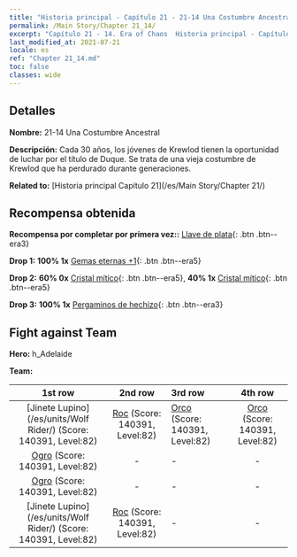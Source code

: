 ```yaml
---
title: "Historia principal - Capítulo 21 - 21-14 Una Costumbre Ancestral"
permalink: /Main Story/Chapter 21_14/
excerpt: "Capítulo 21 - 14. Era of Chaos  Historia principal - Capítulo 21_14. 21-14 Una Costumbre Ancestral"
last_modified_at: 2021-07-21
locale: es
ref: "Chapter 21_14.md"
toc: false
classes: wide
---
```


## Detalles

 **Nombre:** 21-14 Una Costumbre Ancestral

 **Descripción:** Cada 30 años, los jóvenes de Krewlod tienen la oportunidad de luchar por el título de Duque. Se trata de una vieja costumbre de Krewlod que ha perdurado durante generaciones.

 **Related to:** [Historia principal Capítulo 21](/es/Main Story/Chapter 21/)

## Recompensa obtenida

 **Recompensa por completar por primera vez::** [Llave de plata](/ItemsES/con_693/){: .btn .btn--era3}

 **Drop 1:** **100% 1x** [Gemas eternas +1](/ItemsES/mat_72/){: .btn .btn--era5}

 **Drop 2:** **60% 0x** [Cristal mítico](/ItemsES/mat_66/){: .btn .btn--era5}, **40% 1x** [Cristal mítico](/ItemsES/mat_66/){: .btn .btn--era5}

 **Drop 3:** **100% 1x** [Pergaminos de hechizo](/ItemsES/con_694/){: .btn .btn--era3}


## Fight against Team
 **Hero:** h_Adelaide

 **Team:**


  | 1st row | 2nd row | 3rd row | 4th row |
  |:----:|:----:|:----|:----:|
  | [Jinete Lupino](/es/units/Wolf Rider/) (Score: 140391, Level:82)  | [Roc](/es/units/Roc/) (Score: 140391, Level:82)  | [Orco](/es/units/Orc/) (Score: 140391, Level:82)  | [Orco](/es/units/Orc/) (Score: 140391, Level:82)  |
  | [Ogro](/es/units/Ogre/) (Score: 140391, Level:82)  | - | - | - |
  | [Ogro](/es/units/Ogre/) (Score: 140391, Level:82)  | - | - | - |
  | [Jinete Lupino](/es/units/Wolf Rider/) (Score: 140391, Level:82)  | [Roc](/es/units/Roc/) (Score: 140391, Level:82)  | - | - |


